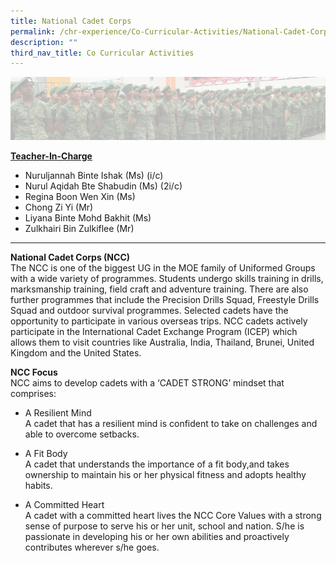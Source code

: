 ```yaml
---
title: National Cadet Corps
permalink: /chr-experience/Co-Curricular-Activities/National-Cadet-Corps/
description: ""
third_nav_title: Co Curricular Activities
---
```

![](/images/CCA/NCC.png)

<u>**Teacher-In-Charge**</u>
* Nuruljannah Binte Ishak (Ms) (i/c)
* Nurul Aqidah Bte Shabudin (Ms) (2i/c)
* Regina Boon Wen Xin (Ms)
* Chong Zi Yi (Mr)
* Liyana Binte Mohd Bakhit (Ms)
* Zulkhairi Bin Zulkiflee (Mr)
---

**National Cadet Corps (NCC)** <br>
The NCC is one of the biggest UG in the MOE family of Uniformed Groups with a wide variety of programmes. Students undergo skills training in drills, marksmanship training, field craft and adventure training. There are also further programmes that include the Precision Drills Squad, Freestyle Drills Squad and outdoor survival programmes. Selected cadets have the opportunity to participate in various overseas trips. NCC cadets actively participate in the International Cadet Exchange Program (ICEP) which allows them to visit countries like Australia, India, Thailand, Brunei, United Kingdom and the United States.


**NCC Focus**<br>
NCC aims to develop cadets with a ‘CADET STRONG’ mindset that comprises:

* A Resilient Mind<br>
A cadet that has a resilient mind is confident to take on challenges and able to overcome setbacks.

* A Fit Body <br>
A cadet that understands the importance of a fit body,and takes ownership to maintain his or her physical fitness and adopts healthy habits.

* A Committed Heart <br>
A cadet with a committed heart lives the NCC Core Values with a strong sense of purpose to serve his or her unit, school and nation. S/he is passionate in developing his or her own abilities and proactively contributes wherever s/he goes.